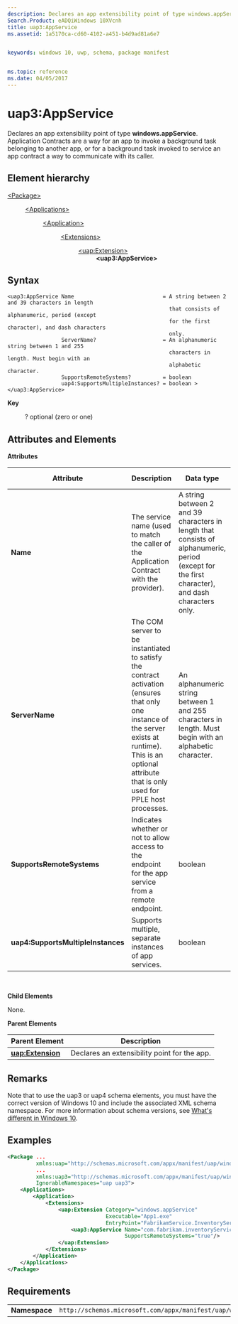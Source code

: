 ```yaml
---
description: Declares an app extensibility point of type windows.appService.
Search.Product: eADQiWindows 10XVcnh
title: uap3:AppService
ms.assetid: 1a5170ca-cd60-4102-a451-b4d9ad81a6e7


keywords: windows 10, uwp, schema, package manifest


ms.topic: reference
ms.date: 04/05/2017
---
```


# uap3:AppService


Declares an app extensibility point of type **windows.appService**. Application Contracts are a way for an app to invoke a background task belonging to another app, or for a background task invoked to service an app contract a way to communicate with its caller.

## Element hierarchy

<dl>
<dt><a href="element-package.md">&lt;Package&gt;</a></dt>
<dd>
<dl>
<dt><a href="element-applications.md">&lt;Applications&gt;</a></dt>
<dd>
<dl>
<dt><a href="element-application.md">&lt;Application&gt;</a></dt>
<dd>
<dl>
<dt><a href="element-1-extensions.md">&lt;Extensions&gt;</a></dt>
<dd>
<dl>
<dt><a href="element-uap-extension.md">&lt;uap:Extension&gt;</a></dt>
<dd><b>&lt;uap3:AppService&gt;</b></dd>
</dl>
</dd>
</dl>
</dd>
</dl>
</dd>
</dl>
</dd>
</dl>

## Syntax


```
<uap3:AppService Name                            = A string between 2 and 39 characters in length 
                                                   that consists of alphanumeric, period (except 
                                                   for the first character), and dash characters 
                                                   only.
                 ServerName?                     = An alphanumeric string between 1 and 255 
                                                   characters in length. Must begin with an 
                                                   alphabetic character.
                 SupportsRemoteSystems?          = boolean 
                 uap4:SupportsMultipleInstances? = boolean >
</uap3:AppService>
```

**Key**

          ? optional (zero or one)

## Attributes and Elements


**Attributes**

| Attribute | Description | Data type  | Required | Default value |
|-----------|-------------|------------|----------|---------------|
| **Name**  | The service name (used to match the caller of the Application Contract with the provider). | A string between 2 and 39 characters in length that consists of alphanumeric, period (except for the first character), and dash characters only. | Yes  |
| **ServerName**  | The COM server to be instantiated to satisfy the contract activation (ensures that only one instance of the server exists at runtime). This is an optional attribute that is only used for PPLE host processes. | An alphanumeric string between 1 and 255 characters in length. Must begin with an alphabetic character. | No   |  |
| **SupportsRemoteSystems** | Indicates whether or not to allow access to the endpoint for the app service from a remote endpoint.| boolean  | No  |    |
| **uap4:SupportsMultipleInstances** | Supports multiple, separate instances of app services. | boolean  | No  |    |


 

**Child Elements**

None.

**Parent Elements**

| Parent Element                                 | Description                                  |
|------------------------------------------------|----------------------------------------------|
| [**uap:Extension**](element-uap-extension.md) | Declares an extensibility point for the app. |


## Remarks
Note that to use the uap3 or uap4 schema elements, you must have the correct version of Windows 10 and include the associated XML schema namespace. For more information about schema versions, see [What's different in Windows 10](what-s-changed-in-windows-10.md).  

## Examples


```XML
<Package ...
         xmlns:uap="http://schemas.microsoft.com/appx/manifest/uap/windows10"  
         ...
         xmlns:uap3="http://schemas.microsoft.com/appx/manifest/uap/windows10/3"  
         IgnorableNamespaces="uap uap3">
    <Applications>
        <Application>
            <Extensions>
                <uap:Extension Category="windows.appService" 
                               Executable="App1.exe" 
                               EntryPoint="FabrikamService.InventoryServiceTask">    
                    <uap3:AppService Name="com.fabrikam.inventoryService" 
                                     SupportsRemoteSystems="true"/>  
                </uap:Extension>  
            </Extensions>
        </Application>
    </Applications>
</Package>
```

## Requirements


|               |                                                             |
|---------------|-------------------------------------------------------------|
| **Namespace** | `http://schemas.microsoft.com/appx/manifest/uap/windows10/3` |

 

 

 



